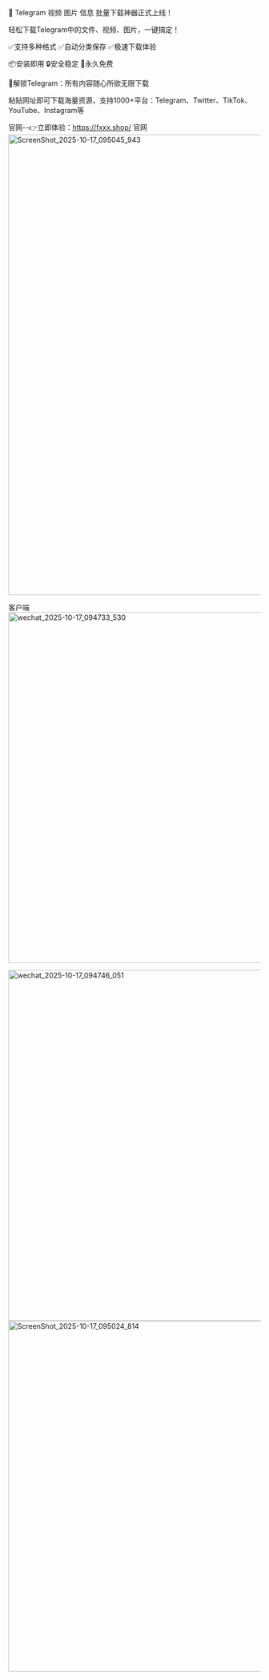 
🚀 Telegram 视频 图片 信息 批量下载神器正式上线！ 

轻松下载Telegram中的文件、视频、图片，一键搞定！


✅支持多种格式 ✅自动分类保存 ✅极速下载体验


📦安装即用 🔒安全稳定 💯永久免费


🎯解锁Telegram：所有内容随心所欲无限下载

粘贴网址即可下载海量资源，支持1000+平台：Telegram、Twitter、TikTok、YouTube、Instagram等

官网--👉立即体验：https://fxxx.shop/
官网
<img width="1920" height="919" alt="ScreenShot_2025-10-17_095045_943" src="https://github.com/user-attachments/assets/a7e76b37-a4ec-445e-85de-aaed9776d6e3" />

客户端
<img width="1000" height="700" alt="wechat_2025-10-17_094733_530" src="https://github.com/user-attachments/assets/ea89bd48-3841-430d-a50f-91152d2f658f" />

<img width="1000" height="700" alt="wechat_2025-10-17_094746_051" src="https://github.com/user-attachments/assets/778f134f-8d08-4e5a-a259-0099ba6474bf" />

<img width="1000" height="700" alt="ScreenShot_2025-10-17_095024_814" src="https://github.com/user-attachments/assets/eb659b3c-db3a-4267-9f8a-662f85eaf83b" />

